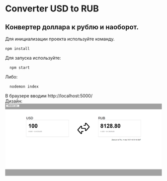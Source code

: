 # Сonverter USD to RUB
## Конвертер доллара к рублю и наоборот.  
Для инициализации проекта используйте команду.  
``` console 
npm install  
```  
Для запуска используйте:
``` console 
  npm start
```  
Либо:
``` console 
  nodemon index
```  
В браузере вводим http://localhost:5000/  
Дизайн:
![Image text](https://github.com/Sabwoofer220W/Converter/blob/master/ex1.png)
